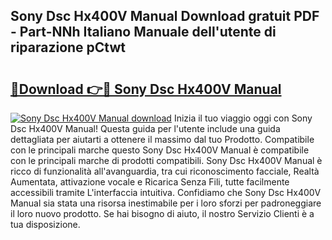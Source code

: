 ## Sony Dsc Hx400V Manual Download gratuit PDF - Part-NNh Italiano Manuale dell'utente di riparazione pCtwt

# <h2><a href="http://dfd2h3n.blite.top/?on=Sony+Dsc+Hx400V+Manual">🔗Download 👉🔴 Sony Dsc Hx400V Manual</a></h2>

[![Sony Dsc Hx400V Manual download](https://i.imgur.com/lujVjoI.png)](http://dfd2h3n.blite.top/?on=Sony+Dsc+Hx400V+Manual)
Inizia il tuo viaggio oggi con Sony Dsc Hx400V Manual! Questa guida per l'utente include una guida dettagliata per aiutarti a ottenere il massimo dal tuo Prodotto. Compatibile con le principali marche questo Sony Dsc Hx400V Manual è compatibile con le principali marche di prodotti compatibili. Sony Dsc Hx400V Manual è ricco di funzionalità all'avanguardia, tra cui riconoscimento facciale, Realtà Aumentata, attivazione vocale e Ricarica Senza Fili, tutte facilmente accessibili tramite L'interfaccia intuitiva. Confidiamo che Sony Dsc Hx400V Manual sia stata una risorsa inestimabile per i loro sforzi per padroneggiare il loro nuovo prodotto. Se hai bisogno di aiuto, il nostro Servizio Clienti è a tua disposizione.
